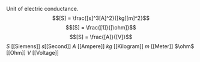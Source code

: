 Unit of electric conductance.
$$[S] = \frac{[s]^3[A]^2}{[kg][m]^2}$$
$$[S] = \frac{[1]}{[\ohm]}$$
$$[S] = \frac{[A]}{[V]}$$
$S$ [[Siemens]]
$s$[[Second]]
$A$ [[Ampere]]
$kg$ [[Kilogram]]
$m$ [[Meter]]
$\ohm$ [[Ohm]]
$V$ [[Voltage]]